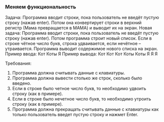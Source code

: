 
### Меняем функциональность

Задача: Программа вводит строки, пока пользователь не введёт пустую строку (нажав enter). Потом она конвертирует строки в верхний регистр (Мама превращается в МАМА) и выводит их на экран.
Новая задача: Программа вводит строки, пока пользователь не введёт пустую строку (нажав enter).
Потом программа строит новый список. Если в строке чётное число букв, строка удваивается, если нечётное – утраивается.
Программа выводит содержимое нового списка на экран.
Пример ввода:
Кот
Коты
Я
Пример вывода:
Кот Кот Кот
Коты Коты
Я Я Я


Требования:
1.	Программа должна считывать данные с клавиатуры.
2.	Программа должна вывести столько же строк, сколько было введено.
3.	Если в строке было четное число букв, то необходимо удвоить строку (как в примере).
4.	Если в строке было нечетное число букв, то необходимо утроить строку (как в примере).
5.	Программа должна прекращать считывать данные с клавиатуры как только пользователь введет пустую строку и нажмет Enter.



